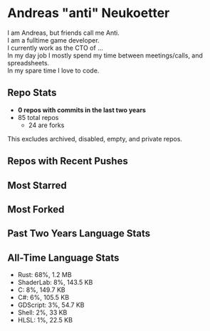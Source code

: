 
# Andreas "anti" Neukoetter

I am Andreas, but friends call me Anti.  
I am a fulltime game developer.  
I currently work as the CTO of ...  
In my day job I mostly spend my time between meetings/calls, and spreadsheets.  
In my spare time I love to code.  

## Repo Stats
- **0 repos with commits in the last two years**
- 85 total repos
  - 24 are forks

This excludes archived, disabled, empty, and private repos.

## Repos with Recent Pushes


## Most Starred


## Most Forked


## Past Two Years Language Stats


## All-Time Language Stats
- Rust: 68%, 1.2 MB
- ShaderLab: 8%, 143.5 KB
- C: 8%, 149.7 KB
- C#: 6%, 105.5 KB
- GDScript: 3%, 54.7 KB
- Shell: 2%, 33 KB
- HLSL: 1%, 22.5 KB

